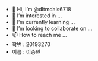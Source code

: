 - 👋 Hi, I’m @dltmdals6718
- 👀 I’m interested in ...
- 🌱 I’m currently learning ...
- 💞️ I’m looking to collaborate on ...
- 📫 How to reach me ...
- 학번 : 20193270
- 이름 : 이승민

<!---
dltmdals6718/dltmdals6718 is a ✨ special ✨ repository because its `README.md` (this file) appears on your GitHub profile.
You can click the Preview link to take a look at your changes.
--->
